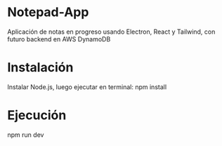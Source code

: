 # Notepad-App
Aplicación de notas en progreso usando Electron, React y Tailwind, con futuro backend en AWS DynamoDB

# Instalación
Instalar Node.js, luego ejecutar en terminal:
npm install

# Ejecución
npm run dev